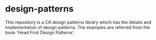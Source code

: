 # design-patterns
This repository is a C# design patterns library which has the details and implementation of design patterns. The examples are referred from the book 'Head First Design Patterns'.
